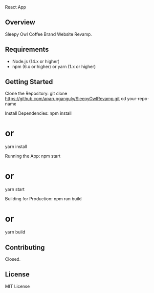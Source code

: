React App

Overview
--------
Sleepy Owl Coffee Brand Website Revamp.  

Requirements
------------
- Node.js (14.x or higher)
- npm (6.x or higher) or yarn (1.x or higher)

Getting Started
---------------
Clone the Repository:
  git clone https://github.com/aparupganguly/SleepyOwlRevamp.git
  cd your-repo-name

Install Dependencies:
  npm install
  # or
  yarn install

Running the App:
  npm start
  # or
  yarn start

Building for Production:
  npm run build
  # or
  yarn build

Contributing
------------
Closed. 

License
-------
MIT License
